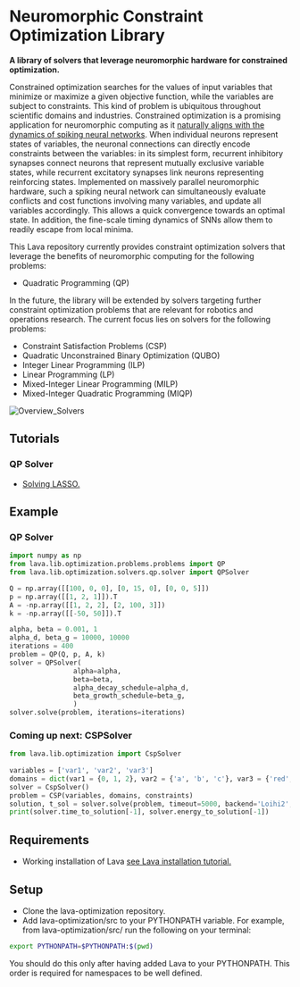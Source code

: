 # Neuromorphic Constraint Optimization Library
	
**A library of solvers that leverage neuromorphic hardware for constrained optimization.**
			
Constrained optimization searches for the values of input variables that minimize or maximize a given objective function, while the variables are subject to constraints. This kind of problem is ubiquitous throughout scientific domains and industries.
Constrained optimization is a promising application for neuromorphic computing as 
it [naturally aligns with the dynamics of spiking neural networks](https://doi.org/10.1109/JPROC.2021.3067593). When individual neurons represent states of variables, the neuronal connections can directly encode constraints between the variables: in its simplest form, recurrent inhibitory synapses connect neurons that represent mutually exclusive variable states, while recurrent excitatory synapses link neurons representing reinforcing states. Implemented on massively parallel neuromorphic hardware, such a spiking neural network can simultaneously evaluate conflicts and cost functions involving many variables, and update all variables accordingly. This allows a quick convergence towards an optimal state. In addition, the fine-scale timing dynamics of SNNs allow them to readily escape from local minima.
	
This Lava repository currently provides constraint optimization solvers that leverage the benefits of neuromorphic computing for the following problems: 
	
- Quadratic Programming (QP)
	
In the future, the library will be extended by solvers targeting further constraint optimization problems that are relevant for robotics and operations research.
The current focus lies on solvers for the following problems:

- Constraint Satisfaction Problems (CSP)
- Quadratic Unconstrained Binary Optimization (QUBO)
- Integer Linear Programming (ILP)
- Linear Programming (LP)
- Mixed-Integer Linear Programming (MILP)
- Mixed-Integer Quadratic Programming (MIQP)

 ![Overview_Solvers](https://user-images.githubusercontent.com/83413252/135428779-d128aaaa-54ed-4ae1-a5b1-8e0fcc08c96e.png?raw=true "Lava features a growing suite of constraint
	 optimization solvers")


## Tutorials

### QP Solver

- [Solving LASSO.](https://github.com/lava-nc/lava-optimization/tree/main/tutorials/qp/tutorial_01_solving_lasso.ipynb)


## Example

### QP Solver

```python
import numpy as np
from lava.lib.optimization.problems.problems import QP
from lava.lib.optimization.solvers.qp.solver import QPSolver

Q = np.array([[100, 0, 0], [0, 15, 0], [0, 0, 5]])
p = np.array([[1, 2, 1]]).T
A = -np.array([[1, 2, 2], [2, 100, 3]])
k = -np.array([[-50, 50]]).T

alpha, beta = 0.001, 1
alpha_d, beta_g = 10000, 10000
iterations = 400
problem = QP(Q, p, A, k)
solver = QPSolver(
                alpha=alpha,
                beta=beta,
                alpha_decay_schedule=alpha_d,
                beta_growth_schedule=beta_g,
                )
solver.solve(problem, iterations=iterations)
```

### Coming up next: CSPSolver
```python
from lava.lib.optimization import CspSolver
	
variables = ['var1', 'var2', 'var3']
domains = dict(var1 = {0, 1, 2}, var2 = {'a', 'b', 'c'}, var3 = {'red', 'blue', 'green'})
solver = CspSolver()
problem = CSP(variables, domains, constraints)
solution, t_sol = solver.solve(problem, timeout=5000, backend='Loihi2', profile=True)
print(solver.time_to_solution[-1], solver.energy_to_solution[-1])
```

## Requirements
- Working installation of Lava [see Lava installation 
tutorial.](https://github.com/lava-nc/lava/blob/main/src/lava/tutorials/in_depth/tutorial01_installing_lava.ipynb)

## Setup
- Clone the lava-optimization repository.
- Add lava-optimization/src to your PYTHONPATH variable. For example, from 
lava-optimization/src/ run the following on your terminal:
 ```bash
export PYTHONPATH=$PYTHONPATH:$(pwd)
```
You should do this only after having added Lava to your PYTHONPATH.
This order is required for namespaces to be well defined.
